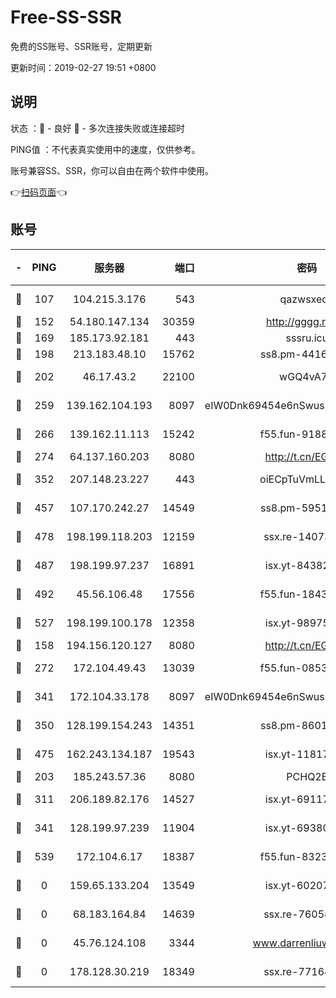 # Free-SS-SSR

免费的SS账号、SSR账号，定期更新

更新时间：2019-02-27 19:51 +0800

## 说明

状态     ：🙂 - 良好 🙁 - 多次连接失败或连接超时

PING值   ：不代表真实使用中的速度，仅供参考。

账号兼容SS、SSR，你可以自由在两个软件中使用。

👉[扫码页面](https://liesauer.github.io/free-ss-ssr.github.io/)👈

## 账号

|-|PING|服务器|端口|密码|加密方式|区域|
|:----:|:----:|:-----:|-----:|:----:|:----:|:----:|
|🙂|107|104.215.3.176|543|qazwsxedc|aes-256-gcm|JP|
|🙂|152|54.180.147.134|30359|http://gggg.rocks|chacha20|KR|
|🙂|169|185.173.92.181|443|sssru.icu|rc4-md5|RU|
|🙂|198|213.183.48.10|15762|ss8.pm-44164718|rc4-md5|RU|
|🙂|202|46.17.43.2|22100|wGQ4vA7D|aes-256-gcm|RU|
|🙂|259|139.162.104.193|8097|eIW0Dnk69454e6nSwuspv9DmS201tQ0D|aes-256-cfb|JP|
|🙂|266|139.162.11.113|15242|f55.fun-91886429|aes-256-cfb|SG|
|🙂|274|64.137.160.203|8080|http://t.cn/EGJIyrl|rc4-md5|CA|
|🙂|352|207.148.23.227|443|oiECpTuVmLLxk4Ts|aes-256-cfb|US|
|🙂|457|107.170.242.27|14549|ss8.pm-59512535|aes-256-cfb|US|
|🙂|478|198.199.118.203|12159|ssx.re-14073508|aes-256-cfb|US|
|🙂|487|198.199.97.237|16891|isx.yt-84382608|aes-256-cfb|US|
|🙂|492|45.56.106.48|17556|f55.fun-18434064|aes-256-cfb|US|
|🙂|527|198.199.100.178|12358|isx.yt-98975668|aes-256-cfb|US|
|🙂|158|194.156.120.127|8080|http://t.cn/EGJIyrl|rc4-md5|RU|
|🙂|272|172.104.49.43|13039|f55.fun-08537634|aes-256-cfb|SG|
|🙂|341|172.104.33.178|8097|eIW0Dnk69454e6nSwuspv9DmS201tQ0D|aes-256-cfb|SG|
|🙂|350|128.199.154.243|14351|ss8.pm-86017708|aes-256-cfb|SG|
|🙂|475|162.243.134.187|19543|isx.yt-11817529|aes-256-cfb|US|
|🙁|203|185.243.57.36|8080|PCHQ2E|rc4-md5|US|
|🙁|311|206.189.82.176|14527|isx.yt-69117684|aes-256-cfb|SG|
|🙁|341|128.199.97.239|11904|isx.yt-69380692|aes-256-cfb|SG|
|🙁|539|172.104.6.17|18387|f55.fun-83237856|aes-256-cfb|US|
|🙁|0|159.65.133.204|13549|isx.yt-60207072|aes-256-cfb|SG|
|🙁|0|68.183.164.84|14639|ssx.re-76058671|aes-256-cfb|US|
|🙁|0|45.76.124.108|3344|www.darrenliuwei.com|aes-256-cfb|AU|
|🙁|0|178.128.30.219|18349|ssx.re-77164878|aes-256-cfb|SG|

